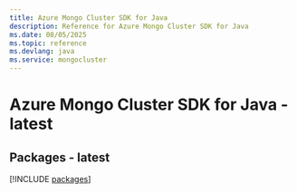 ```yaml
---
title: Azure Mongo Cluster SDK for Java
description: Reference for Azure Mongo Cluster SDK for Java
ms.date: 08/05/2025
ms.topic: reference
ms.devlang: java
ms.service: mongocluster
---
```

# Azure Mongo Cluster SDK for Java - latest
## Packages - latest
[!INCLUDE [packages](mongo-cluster-index.md)]
